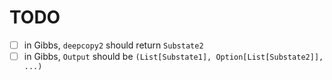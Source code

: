 # TODO

- [ ] in Gibbs, `deepcopy2` should return `Substate2`
- [ ] in Gibbs, `Output` should be `(List[Substate1], Option[List[Substate2]], ...)`
